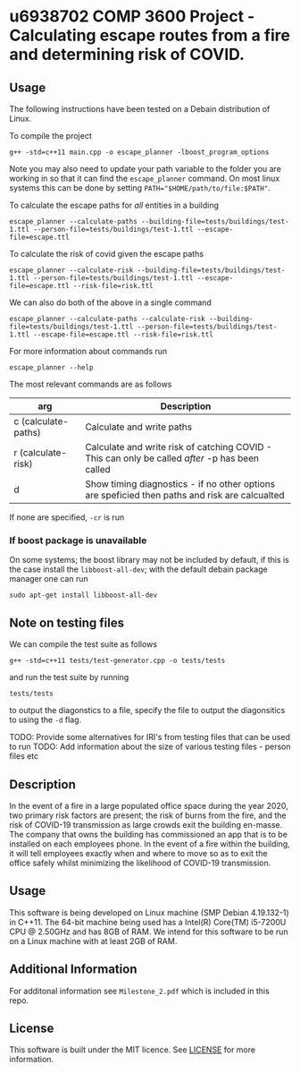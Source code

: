 # u6938702 COMP 3600 Project - Calculating escape routes from a fire and determining risk of COVID.

## Usage
The following instructions have been tested on a Debain distribution of Linux.

To compile the project
```
g++ -std=c++11 main.cpp -o escape_planner -lboost_program_options
```
Note you may also need to update your path variable to the folder you are working in so that it can find the `escape_planner` command. On most linux systems this can be done by setting `PATH="$HOME/path/to/file:$PATH"`.

To calculate the escape paths for *all* entities in a building
```
escape_planner --calculate-paths --building-file=tests/buildings/test-1.ttl --person-file=tests/buildings/test-1.ttl --escape-file=escape.ttl
```

To calculate the risk of covid given the escape paths
```
escape_planner --calculate-risk --building-file=tests/buildings/test-1.ttl --person-file=tests/buildings/test-1.ttl --escape-file=escape.ttl --risk-file=risk.ttl
```

We can also do both of the above in a single command
```
escape_planner --calculate-paths --calculate-risk --building-file=tests/buildings/test-1.ttl --person-file=tests/buildings/test-1.ttl --escape-file=escape.ttl --risk-file=risk.ttl
```
<!-- To calculate the escape paths for *specified* entities in a building
```
escape_planner building_x_architectrue.ttl persons_x_building_x.ttl ex:Alice http://example.org/Bob
``` -->

For more information about commands run
```
escape_planner --help
```

The most relevant commands are as follows

| arg         | Description                                                                                      |
| ----------- | -------------------------------------------------------------------------------------------------|
| c (calculate-paths)          | Calculate and write paths                                                                        |
| r (calculate-risk)          | Calculate and write risk of catching COVID - This can only be called *after* -p has been called  |
| d           | Show timing diagnostics - if no other options are speficied then paths and risk are calcualted                                                           |

If none are specified, `-cr` is run

### If boost package is unavailable

On some systems; the boost library may not be included by default, if this is the case install the `libboost-all-dev`; with the default debain package manager one can run
```
sudo apt-get install libboost-all-dev
```

## Note on testing files

We can compile the test suite as follows

```
g++ -std=c++11 tests/test-generator.cpp -o tests/tests
```

and run the test suite by running

```
tests/tests
```

to output the diagonstics to a file, specify the file to output the diagonsitics to using the `-d` flag.

TODO: Provide some alternatives for IRI's from testing files that can be used to run
TODO: Add information about the size of various testing files - person files etc

## Description
In the event of a fire in a large populated office space during the year 2020, two primary risk factors are present; the risk of burns from the fire, and the risk of COVID-19 transmission as large crowds exit the building en-masse. The company that owns the building has commissioned an app that is to be installed on each employees phone. In the event of a fire within the building, it will tell employees exactly when and where to move so as to exit the office safely whilst minimizing the likelihood of COVID-19 transmission.

## Usage
This software is being developed on Linux machine (SMP Debian 4.19.132-1) in C++11. The 64-bit machine being used has a Intel(R) Core(TM) i5-7200U CPU @ 2.50GHz and has 8GB of RAM. We intend for this software to be run on a Linux machine with at least 2GB of RAM.

## Additional Information
For additonal information see `Milestone_2.pdf` which is included in this repo.

## License
This software is built under the MIT licence. See [LICENSE](https://github.com/jeswr/comp3600-project/edit/master/LICENSE) for more information.
